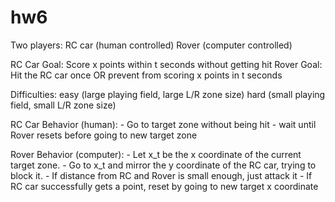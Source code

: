 # hw6

Two players: 
	RC car (human controlled)
	Rover (computer controlled)

RC Car Goal: Score x points within t seconds without getting hit
Rover Goal: Hit the RC car once OR prevent from scoring x points in t seconds

Difficulties: 
easy (large playing field, large L/R zone size)
hard (small playing field, small L/R zone size)

RC Car Behavior (human):
	- Go to target zone without being hit
		- wait until Rover resets before going to new target zone

Rover Behavior (computer):
	- Let x_t be the x coordinate of the current target zone.
	- Go to x_t and mirror the y coordinate of the RC car, trying to block it.
		- If distance from RC and Rover is small enough, just attack it
	- If RC car successfully gets a point, reset by going to new target x coordinate
